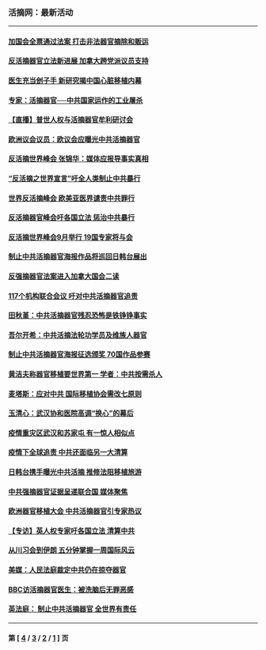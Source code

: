### 活摘网：最新活动
---
#### [加国会全票通过法案 打击非法器官摘除和贩运](../../pages/nf5883/n13884924.md?01020430) 
#### [反活摘器官立法新进展 加拿大跨党派议员支持](../../pages/nf5883/n13876061.md?01020430) 
#### [医生充当刽子手 新研究揭中国心脏移植内幕](../../pages/nf5883/n13772291.md?01020430) 
#### [专家：活摘器官──中共国家运作的工业屠杀](../../pages/nf5883/n13761178.md?01020430) 
#### [【直播】普世人权与活摘器官牟利研讨会](../../pages/nf5883/n13425146.md?01020430) 
#### [欧洲议会议员：欧议会应曝光中共活摘器官](../../pages/nf5883/n13336571.md?01020430) 
#### [反活摘世界峰会 张锦华：媒体应报导事实真相](../../pages/nf5883/n13278502.md?01020430) 
#### [“反活摘之世界宣言”吁全人类制止中共暴行](../../pages/nf5883/n13259730.md?01020430) 
#### [世界反活摘峰会 欧美亚医界谴责中共罪行](../../pages/nf5883/n13253550.md?01020430) 
#### [反活摘器官峰会吁各国立法 惩治中共暴行](../../pages/nf5883/n13245052.md?01020430) 
#### [反活摘世界峰会9月举行 19国专家将与会](../../pages/nf5883/n13201492.md?01020430) 
#### [制止中共活摘器官海报作品将巡回日韩台展出](../../pages/nf5883/n13177791.md?01020430) 
#### [反强摘器官法案进入加拿大国会二读](../../pages/nf5883/n13033450.md?01020430) 
#### [117个机构联合会议 吁对中共活摘器官追责](../../pages/nf5883/n12775087.md?01020430) 
#### [田秋堇：中共活摘器官残忍恐怖是铁铮铮事实](../../pages/nf5883/n12702148.md?01020430) 
#### [吾尔开希：中共活摘法轮功学员及维族人器官](../../pages/nf5883/n12693197.md?01020430) 
#### [制止中共活摘器官海报征选颁奖 70国作品参赛](../../pages/nf5883/n12692050.md?01020430) 
#### [黄洁夫称器官移植要世界第一 学者：中共按需杀人](../../pages/nf5883/n12572329.md?01020430) 
#### [麦塔斯：应对中共 国际移植协会需改七原则](../../pages/nf5883/n12514711.md?01020430) 
#### [玉清心：武汉协和医院高调“换心”的幕后](../../pages/nf5883/n12298730.md?01020430) 
#### [疫情重灾区武汉和苏家屯 有一惊人相似点](../../pages/nf5883/n12150824.md?01020430) 
#### [疫情下全球追责 中共还面临另一大清算](../../pages/nf5883/n12070397.md?01020430) 
#### [日韩台携手曝光中共活摘 推修法阻移植旅游](../../pages/nf5883/n11712046.md?01020430) 
#### [中共强摘器官证据呈递联合国 媒体聚焦](../../pages/nf5883/n11546426.md?01020430) 
#### [欧洲器官移植大会 中共活摘器官引专家热议](../../pages/nf5883/n11539095.md?01020430) 
#### [【专访】英人权专家吁各国立法 清算中共](../../pages/nf5883/n11367315.md?01020430) 
#### [从川习会到伊朗 五分钟掌握一周国际风云](../../pages/nf5883/n11338520.md?01020430) 
#### [美媒：人民法庭裁定中共仍在掠夺器官](../../pages/nf5883/n11334897.md?01020430) 
#### [BBC访活摘器官医生：被洗脑后无罪恶感](../../pages/nf5883/n11335935.md?01020430) 
#### [英法庭： 制止中共活摘器官 全世界有责任](../../pages/nf5883/n11330691.md?01020430) 

---
#### 第 [ [4](./4.md?01020430) / [3](./3.md?01020430) / [2](./2.md?01020430) / [1](./1.md?01020430) ] 页
